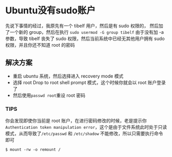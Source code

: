 # Ubuntu没有sudo账户
先说下事情的经过，我原先有一个 tibelf 用户，然后是有 sudo 权限的，
然后加了一个新的 group，然后在执行
`sudo usermod -G group tibelf`
由于没有加 -a 参数，导致 tibelf 丧失了 sudo 权限，然后当前系统中已经无其他用户拥有 sudo 权限，并且你还不知道 root 的密码
## 解决方案
* 重启 ubuntu 系统，然后选择进入 recovery mode 模式
* 选择 root Drop to root shell prompt 模式，这个时候你就会以 root 账户登录了 
* 然后使用`passwd root`重设 root 密码

### TIPS
你会发现即使你当前是 root 账户，在进行密码修改的时候，老是提示你 `Authentication token manipulation error`，这个是由于文件系统此时处于只读模式，从而导致了`/etc/passwd` 和 `/etc/shadow` 不能修改，所以只需要执行命令即可

```
$ mount -rw -o remount /
```

